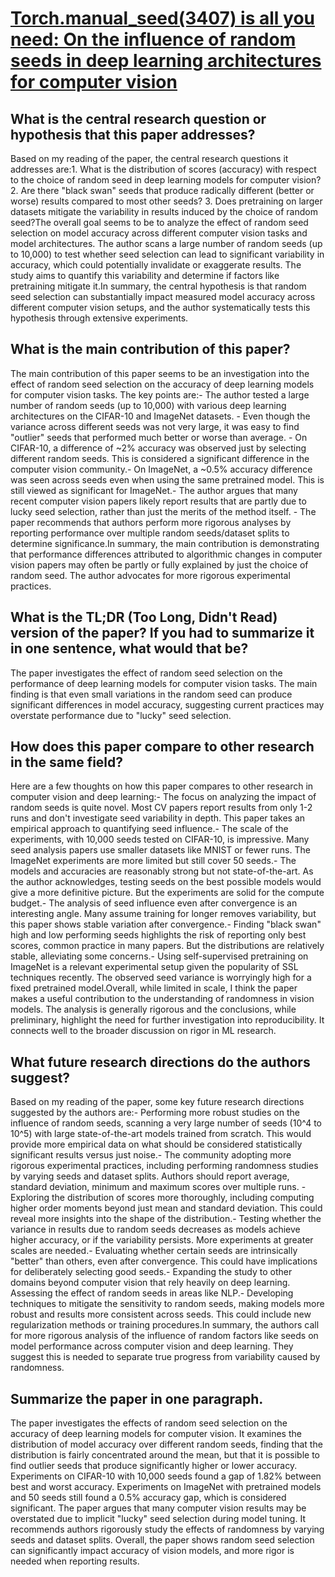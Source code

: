 # [Torch.manual_seed(3407) is all you need: On the influence of random   seeds in deep learning architectures for computer vision](https://arxiv.org/abs/2109.08203)

## What is the central research question or hypothesis that this paper addresses?

Based on my reading of the paper, the central research questions it addresses are:1. What is the distribution of scores (accuracy) with respect to the choice of random seed in deep learning models for computer vision? 2. Are there "black swan" seeds that produce radically different (better or worse) results compared to most other seeds? 3. Does pretraining on larger datasets mitigate the variability in results induced by the choice of random seed?The overall goal seems to be to analyze the effect of random seed selection on model accuracy across different computer vision tasks and model architectures. The author scans a large number of random seeds (up to 10,000) to test whether seed selection can lead to significant variability in accuracy, which could potentially invalidate or exaggerate results. The study aims to quantify this variability and determine if factors like pretraining mitigate it.In summary, the central hypothesis is that random seed selection can substantially impact measured model accuracy across different computer vision setups, and the author systematically tests this hypothesis through extensive experiments.


## What is the main contribution of this paper?

The main contribution of this paper seems to be an investigation into the effect of random seed selection on the accuracy of deep learning models for computer vision tasks. The key points are:- The author tested a large number of random seeds (up to 10,000) with various deep learning architectures on the CIFAR-10 and ImageNet datasets. - Even though the variance across different seeds was not very large, it was easy to find "outlier" seeds that performed much better or worse than average. - On CIFAR-10, a difference of ~2% accuracy was observed just by selecting different random seeds. This is considered a significant difference in the computer vision community.- On ImageNet, a ~0.5% accuracy difference was seen across seeds even when using the same pretrained model. This is still viewed as significant for ImageNet.- The author argues that many recent computer vision papers likely report results that are partly due to lucky seed selection, rather than just the merits of the method itself. - The paper recommends that authors perform more rigorous analyses by reporting performance over multiple random seeds/dataset splits to determine significance.In summary, the main contribution is demonstrating that performance differences attributed to algorithmic changes in computer vision papers may often be partly or fully explained by just the choice of random seed. The author advocates for more rigorous experimental practices.


## What is the TL;DR (Too Long, Didn't Read) version of the paper? If you had to summarize it in one sentence, what would that be?

The paper investigates the effect of random seed selection on the performance of deep learning models for computer vision tasks. The main finding is that even small variations in the random seed can produce significant differences in model accuracy, suggesting current practices may overstate performance due to "lucky" seed selection.


## How does this paper compare to other research in the same field?

Here are a few thoughts on how this paper compares to other research in computer vision and deep learning:- The focus on analyzing the impact of random seeds is quite novel. Most CV papers report results from only 1-2 runs and don't investigate seed variability in depth. This paper takes an empirical approach to quantifying seed influence.- The scale of the experiments, with 10,000 seeds tested on CIFAR-10, is impressive. Many seed analysis papers use smaller datasets like MNIST or fewer runs. The ImageNet experiments are more limited but still cover 50 seeds.- The models and accuracies are reasonably strong but not state-of-the-art. As the author acknowledges, testing seeds on the best possible models would give a more definitive picture. But the experiments are solid for the compute budget.- The analysis of seed influence even after convergence is an interesting angle. Many assume training for longer removes variability, but this paper shows stable variation after convergence.- Finding "black swan" high and low performing seeds highlights the risk of reporting only best scores, common practice in many papers. But the distributions are relatively stable, alleviating some concerns.- Using self-supervised pretraining on ImageNet is a relevant experimental setup given the popularity of SSL techniques recently. The observed seed variance is worryingly high for a fixed pretrained model.Overall, while limited in scale, I think the paper makes a useful contribution to the understanding of randomness in vision models. The analysis is generally rigorous and the conclusions, while preliminary, highlight the need for further investigation into reproducibility. It connects well to the broader discussion on rigor in ML research.


## What future research directions do the authors suggest?

Based on my reading of the paper, some key future research directions suggested by the authors are:- Performing more robust studies on the influence of random seeds, scanning a very large number of seeds (10^4 to 10^5) with large state-of-the-art models trained from scratch. This would provide more empirical data on what should be considered statistically significant results versus just noise.- The community adopting more rigorous experimental practices, including performing randomness studies by varying seeds and dataset splits. Authors should report average, standard deviation, minimum and maximum scores over multiple runs. - Exploring the distribution of scores more thoroughly, including computing higher order moments beyond just mean and standard deviation. This could reveal more insights into the shape of the distribution.- Testing whether the variance in results due to random seeds decreases as models achieve higher accuracy, or if the variability persists. More experiments at greater scales are needed.- Evaluating whether certain seeds are intrinsically "better" than others, even after convergence. This could have implications for deliberately selecting good seeds.- Expanding the study to other domains beyond computer vision that rely heavily on deep learning. Assessing the effect of random seeds in areas like NLP.- Developing techniques to mitigate the sensitivity to random seeds, making models more robust and results more consistent across seeds. This could include new regularization methods or training procedures.In summary, the authors call for more rigorous analysis of the influence of random factors like seeds on model performance across computer vision and deep learning. They suggest this is needed to separate true progress from variability caused by randomness.


## Summarize the paper in one paragraph.

The paper investigates the effects of random seed selection on the accuracy of deep learning models for computer vision. It examines the distribution of model accuracy over different random seeds, finding that the distribution is fairly concentrated around the mean, but that it is possible to find outlier seeds that produce significantly higher or lower accuracy. Experiments on CIFAR-10 with 10,000 seeds found a gap of 1.82% between best and worst accuracy. Experiments on ImageNet with pretrained models and 50 seeds still found a 0.5% accuracy gap, which is considered significant. The paper argues that many computer vision results may be overstated due to implicit "lucky" seed selection during model tuning. It recommends authors rigorously study the effects of randomness by varying seeds and dataset splits. Overall, the paper shows random seed selection can significantly impact accuracy of vision models, and more rigor is needed when reporting results.
